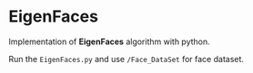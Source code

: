 # EigenFaces

Implementation of __EigenFaces__ algorithm with python.

Run the `EigenFaces.py` and use `/Face_DataSet` for face dataset.

